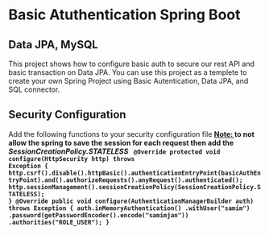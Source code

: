 # Basic Atuthentication Spring Boot
## Data JPA, MySQL
This project shows how to configure basic auth to secure our rest API and basic transaction on Data JPA. You can use this project as a templete to create your own Spring Project using Basic Autentication, Data JPA, and SQL connector.


## Security Configuration
Add the following functions to your security configuration file
<b><u>Note: </u><b> to not allow the spring to save the session for each request then add the <b><i>SessionCreationPolicy.STATELESS</i></b>
<code>
  @Override
    protected void configure(HttpSecurity http) throws Exception {
        http.csrf().disable().httpBasic().authenticationEntryPoint(basicAuthEntryPoint).and().authorizeRequests().anyRequest().authenticated();
        http.sessionManagement().sessionCreationPolicy(SessionCreationPolicy.STATELESS);
    }
    @Override
    public void configure(AuthenticationManagerBuilder auth) throws Exception {
        auth.inMemoryAuthentication()
                .withUser("samim")
                .password(getPasswordEncoder().encode("samimjan"))
                .authorities("ROLE_USER");
    }  
</code>
